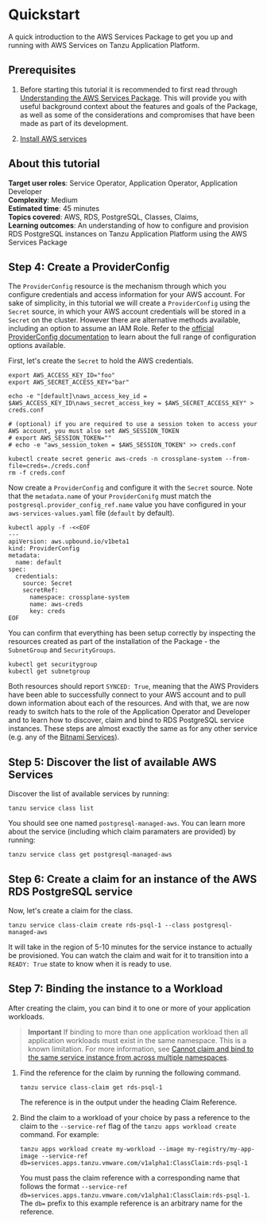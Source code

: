 # Quickstart

A quick introduction to the AWS Services Package to get you up and running with AWS Services on
Tanzu Application Platform.

<!-- probs should be split into roles -->
<!-- could this just be a how to? Eg "Create a ProviderConfig" and "Create claim and bind to workload"/"Using AWS Services" -->

## Prerequisites

1. Before starting this tutorial it is recommended to first read through [Understanding the AWS Services Package](../concepts/understanding-the-aws-services-package.hbs.md). This will provide you with useful background context about the features and goals of the Package, as well as some of the considerations and compromises that have been made as part of its development.

2. [Install AWS services](../install-aws-services.hbs.md)

## <a id="about"></a> About this tutorial

**Target user roles**:      Service Operator, Application Operator, Application Developer<br />
**Complexity**:             Medium<br />
**Estimated time**:         45 minutes<br />
**Topics covered**:         AWS, RDS, PostgreSQL, Classes, Claims,<br />
**Learning outcomes**:      An understanding of how to configure and provision RDS PostgreSQL instances on Tanzu Application Platform using the AWS Services Package<br />

## <a id="create-a-providerconfig"></a> Step 4: Create a ProviderConfig
<!-- is this an install step? Or could this be a how to on its own with a title eg "Configure credentials and access information for your AWS account" -->
The `ProviderConfig` resource is the mechanism through which you configure credentials and access information for your AWS account. For sake of simplicity, in this tutorial we will create a `ProviderConfig` using the `Secret` source, in which your AWS account credentials will be stored in a `Secret` on the cluster. However there are alternative methods available, including an option to assume an IAM Role. Refer to the [official ProviderConfig documentation](https://marketplace.upbound.io/providers/upbound/provider-family-aws/latest/resources/aws.upbound.io/ProviderConfig/v1beta1) to learn about the full range of configuration options available.

First, let's create the `Secret` to hold the AWS credentials.

```console
export AWS_ACCESS_KEY_ID="foo"
export AWS_SECRET_ACCESS_KEY="bar"

echo -e "[default]\naws_access_key_id = $AWS_ACCESS_KEY_ID\naws_secret_access_key = $AWS_SECRET_ACCESS_KEY" > creds.conf

# (optional) if you are required to use a session token to access your AWS account, you must also set AWS_SESSION_TOKEN
# export AWS_SESSION_TOKEN=""
# echo -e "aws_session_token = $AWS_SESSION_TOKEN" >> creds.conf

kubectl create secret generic aws-creds -n crossplane-system --from-file=creds=./creds.conf
rm -f creds.conf
```

Now create a `ProviderConfig` and configure it with the `Secret` source. Note that the `metadata.name` of your `ProviderConifg` must match the `postgresql.provider_config_ref.name` value you have configured in your `aws-services-values.yaml` file (`default` by default).

```console
kubectl apply -f -<<EOF
---
apiVersion: aws.upbound.io/v1beta1
kind: ProviderConfig
metadata:
  name: default
spec:
  credentials:
    source: Secret
    secretRef:
      namespace: crossplane-system
      name: aws-creds
      key: creds
EOF
```

You can confirm that everything has been setup correctly by inspecting the resources created as part of the installation of the Package - the `SubnetGroup` and `SecurityGroups`.

```console
kubectl get securitygroup
kubectl get subnetgroup
```

Both resources should report `SYNCED: True`, meaning that the AWS Providers have been able to successfully connect to your AWS account and to pull down information about each of the resources. And with that, we are now ready to switch hats to the role of the Application Operator and Developer and to learn how to discover, claim and bind to RDS PostgreSQL service instances. These steps are almost exactly the same as for any other service (e.g. any of the [Bitnami Services](../../bitnami-services/about.hbs.md)).

## <a id="discover-available-aws-services"></a> Step 5: Discover the list of available AWS Services

Discover the list of available services by running:

```console
tanzu service class list
```

You should see one named `postgresql-managed-aws`. You can learn more about the service (including which claim paramaters are provided) by running:

```console
tanzu service class get postgresql-managed-aws
```

## <a id="create-a-claim-aws-rds-postgresql"></a> Step 6: Create a claim for an instance of the AWS RDS PostgreSQL service

Now, let's create a claim for the class.

```console
tanzu service class-claim create rds-psql-1 --class postgresql-managed-aws
```

It will take in the region of 5-10 minutes for the service instance to actually be provisioned. You can watch the claim and wait for it to transition into a `READY: True` state to know when it is ready to use.

## <a id="bind-to-workload"></a> Step 7: Binding the instance to a Workload

After creating the claim, you can bind it to one or more of your application workloads.

> **Important** If binding to more than one application workload then all application workloads must
> exist in the same namespace. This is a known limitation. For more information, see
> [Cannot claim and bind to the same service instance from across multiple namespaces](../../services-toolkit/reference/known-limitations.hbs.md#multi-workloads).

1. Find the reference for the claim by running the following command.

    ```console
    tanzu service class-claim get rds-psql-1
    ```

    The reference is in the output under the heading Claim Reference.

1. Bind the claim to a workload of your choice by pass a reference to the claim to the `--service-ref`
   flag of the `tanzu apps workload create` command. For example:

    ```console
    tanzu apps workload create my-workload --image my-registry/my-app-image --service-ref db=services.apps.tanzu.vmware.com/v1alpha1:ClassClaim:rds-psql-1
    ```

    You must pass the claim reference with a corresponding name that follows the format
    `--service-ref db=services.apps.tanzu.vmware.com/v1alpha1:ClassClaim:rds-psql-1`.
    The `db=` prefix to this example reference is an arbitrary name for the reference.
